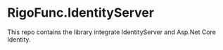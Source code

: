 # RigoFunc.IdentityServer
This repo contains the library integrate IdentityServer and Asp.Net Core Identity.
